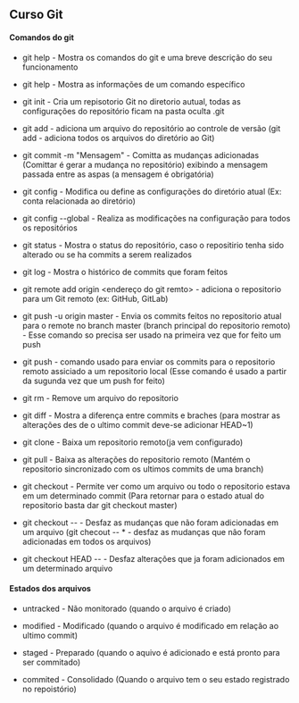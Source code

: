 ## Curso Git 

#### Comandos do git

* git help - Mostra os comandos do git e uma breve descrição do seu funcionamento

* git help <comando> - Mostra as informações de um comando específico 

* git init - Cria um repisotorio Git no diretorio autual, todas as configurações do repositório ficam na pasta oculta .git

* git add <arquivo> - adiciona um arquivo do repositório ao controle de versão (git add - adiciona todos os arquivos do diretório ao Git)

* git commit -m "Mensagem" - Comitta as mudanças adicionadas (Comittar é gerar a mudança no repositório) exibindo a mensagem passada entre as aspas (a mensagem é obrigatória)

* git config - Modifica ou define as configurações do diretório atual (Ex: conta relacionada ao diretório)

* git config --global - Realiza as modificações na configuração para todos os repositórios

* git status - Mostra o status do repositório, caso o repositirio tenha sido alterado ou se ha commits a serem realizados

* git log - Mostra o histórico de commits que foram feitos

* git remote add origin <endereço do git remto> - adiciona o repositorio para um Git remoto (ex: GitHub, GitLab)

* git push -u origin master - Envia os commits feitos no repositorio atual para o remote no branch master (branch principal do repositorio remoto) - Esse comando so precisa ser usado na primeira vez que for feito um push

* git push - comando usado para enviar os commits para o repositorio remoto assiciado a um repositorio local (Esse comando é usado a partir da sugunda vez que um push for feito) 

* git rm <arquivo> - Remove um arquivo do repositorio

* git diff - Mostra a diferença entre commits e braches (para mostrar as alterações des de o ultimo commit deve-se adicionar HEAD~1)

* git clone - Baixa um repositorio remoto(ja vem configurado)

* git pull - Baixa as alterações do repositorio remoto (Mantém o repositorio sincronizado com os ultimos commits de uma branch)

* git checkout <commit> <file> - Permite ver como um arquivo ou todo o repositorio estava em um determinado commit (Para retornar para o estado atual do repositorio basta dar git checkout master)

* git checkout -- <arquivo> - Desfaz as mudanças que não foram adicionadas em um arquivo (git checout -- * - desfaz as mudanças que não foram adicionadas em todos os arquivos)

* git checkout HEAD -- <arquivo> - Desfaz alterações que ja foram adicionados em um determinado arquivo

#### Estados dos arquivos

* untracked - Não monitorado (quando o arquivo é criado)

* modified - Modificado (quando o arquivo é modificado em relação ao ultimo commit)

* staged - Preparado (quando o aquivo é adicionado e está pronto para ser commitado)

* commited - Consolidado (Quando o arquivo tem o seu estado registrado no repoistório)

